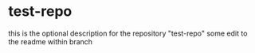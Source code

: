 # test-repo
this is the optional description for the repository "test-repo"
some edit to the readme within branch
